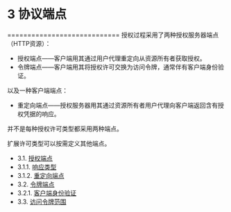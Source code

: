 # 3 协议端点
============================
授权过程采用了两种授权服务器端点（HTTP资源）：
- 授权端点——客户端用其通过用户代理重定向从资源所有者获取授权。
- 令牌端点——客户端用其将授权许可交换为访问令牌，通常伴有客户端身份验证。

以及一种客户端端点：
- 重定向端点——授权服务器用其通过资源所有者用户代理向客户端返回含有授权凭据的响应。

并不是每种授权许可类型都采用两种端点。

扩展许可类型可以按需定义其他端点。

- 3.1. [授权端点](3.1.md)
- 3.1.1. [响应类型](3.1.1.md)
- 3.1.2. [重定向端点](3.1.2.md)
- 3.2. [令牌端点](3.2.md)
- 3.2.1. [客户端身份验证](3.2.1.md)
- 3.3. [访问令牌范围](3.3.md)